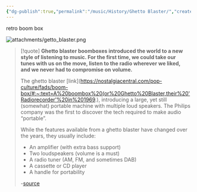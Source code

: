 ```yaml
---
{"dg-publish":true,"permalink":"/music/History/Ghetto Blaster/","created":"2024-02-29T22:19:56.387-06:00","updated":"2024-03-01T00:21:11.000-06:00"}
---
```



retro boom box

![attachments/getto_blaster.png](/img/user/attachments/getto_blaster.png)

> [!quote]
> **Ghetto blaster boomboxes introduced the world to a new style of listening to music. For the first time, we could take our tunes with us on the move, listen to the radio wherever we liked, and we never had to compromise on volume.**
> 
> The ghetto blaster [link](https://nostalgiacentral.com/pop-culture/fads/boom-box/#:~:text=A%20boombox%20(or%20Ghetto%20Blaster,their%20'Radiorecorder'%20in%201969.), introducing a large, yet still (somewhat) portable machine with multiple loud speakers. The Philips company was the first to discover the tech required to make audio “portable”.
> 
> While the features available from a ghetto blaster have changed over the years, they usually include:
> -   An amplifier (with extra bass support)
> -   Two loudspeakers (volume is a must)
> -   A radio tuner (AM, FM, and sometimes DAB)
> -   A cassette or CD player
> -   A handle for portability
> 
> -[source](https://radiofidelity.com/the-story-of-the-ghetto-blaster/)
